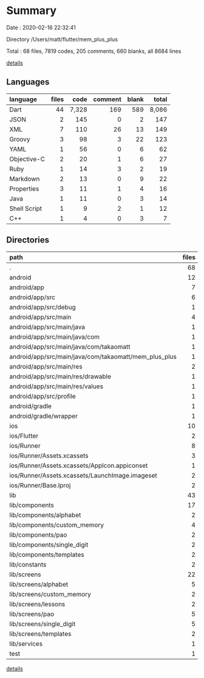 # Summary

Date : 2020-02-16 22:32:41

Directory /Users/matt/flutter/mem_plus_plus

Total : 68 files,  7819 codes, 205 comments, 660 blanks, all 8684 lines

[details](details.md)

## Languages
| language | files | code | comment | blank | total |
| :--- | ---: | ---: | ---: | ---: | ---: |
| Dart | 44 | 7,328 | 169 | 589 | 8,086 |
| JSON | 2 | 145 | 0 | 2 | 147 |
| XML | 7 | 110 | 26 | 13 | 149 |
| Groovy | 3 | 98 | 3 | 22 | 123 |
| YAML | 1 | 56 | 0 | 6 | 62 |
| Objective-C | 2 | 20 | 1 | 6 | 27 |
| Ruby | 1 | 14 | 3 | 2 | 19 |
| Markdown | 2 | 13 | 0 | 9 | 22 |
| Properties | 3 | 11 | 1 | 4 | 16 |
| Java | 1 | 11 | 0 | 3 | 14 |
| Shell Script | 1 | 9 | 2 | 1 | 12 |
| C++ | 1 | 4 | 0 | 3 | 7 |

## Directories
| path | files | code | comment | blank | total |
| :--- | ---: | ---: | ---: | ---: | ---: |
| . | 68 | 7,819 | 205 | 660 | 8,684 |
| android | 12 | 169 | 28 | 40 | 237 |
| android/app | 7 | 121 | 27 | 27 | 175 |
| android/app/src | 6 | 60 | 24 | 14 | 98 |
| android/app/src/debug | 1 | 4 | 3 | 1 | 8 |
| android/app/src/main | 4 | 52 | 18 | 12 | 82 |
| android/app/src/main/java | 1 | 11 | 0 | 3 | 14 |
| android/app/src/main/java/com | 1 | 11 | 0 | 3 | 14 |
| android/app/src/main/java/com/takaomatt | 1 | 11 | 0 | 3 | 14 |
| android/app/src/main/java/com/takaomatt/mem_plus_plus | 1 | 11 | 0 | 3 | 14 |
| android/app/src/main/res | 2 | 10 | 9 | 3 | 22 |
| android/app/src/main/res/drawable | 1 | 4 | 7 | 2 | 13 |
| android/app/src/main/res/values | 1 | 6 | 2 | 1 | 9 |
| android/app/src/profile | 1 | 4 | 3 | 1 | 8 |
| android/gradle | 1 | 5 | 1 | 1 | 7 |
| android/gradle/wrapper | 1 | 5 | 1 | 1 | 7 |
| ios | 10 | 256 | 8 | 18 | 282 |
| ios/Flutter | 2 | 23 | 5 | 3 | 31 |
| ios/Runner | 8 | 233 | 3 | 15 | 251 |
| ios/Runner/Assets.xcassets | 3 | 148 | 0 | 4 | 152 |
| ios/Runner/Assets.xcassets/AppIcon.appiconset | 1 | 122 | 0 | 1 | 123 |
| ios/Runner/Assets.xcassets/LaunchImage.imageset | 2 | 26 | 0 | 3 | 29 |
| ios/Runner/Base.lproj | 2 | 61 | 2 | 2 | 65 |
| lib | 43 | 7,314 | 159 | 582 | 8,055 |
| lib/components | 17 | 2,501 | 39 | 192 | 2,732 |
| lib/components/alphabet | 2 | 227 | 0 | 17 | 244 |
| lib/components/custom_memory | 4 | 423 | 6 | 44 | 473 |
| lib/components/pao | 2 | 572 | 0 | 21 | 593 |
| lib/components/single_digit | 2 | 243 | 3 | 18 | 264 |
| lib/components/templates | 2 | 482 | 4 | 28 | 514 |
| lib/constants | 2 | 61 | 7 | 16 | 84 |
| lib/screens | 22 | 4,430 | 104 | 337 | 4,871 |
| lib/screens/alphabet | 5 | 896 | 10 | 58 | 964 |
| lib/screens/custom_memory | 2 | 609 | 11 | 47 | 667 |
| lib/screens/lessons | 2 | 294 | 5 | 14 | 313 |
| lib/screens/pao | 5 | 1,122 | 11 | 73 | 1,206 |
| lib/screens/single_digit | 5 | 777 | 12 | 67 | 856 |
| lib/screens/templates | 2 | 209 | 4 | 34 | 247 |
| lib/services | 1 | 262 | 5 | 25 | 292 |
| test | 1 | 14 | 10 | 7 | 31 |

[details](details.md)